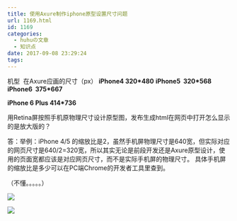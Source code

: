 ```yaml
---
title: 使用Axure制作iphone原型设置尺寸问题
url: 1169.html
id: 1169
categories:
  - huhuの文章
  - 知识点
date: 2017-09-08 23:29:24
tags:
---
```


机型  在Axure应画的尺寸（px） **iPhone4 320*480** **iPhone5  320*568** **iPhone6  375*667**

**iPhone 6 Plus 414*736**

用Retina屏按照手机原物理尺寸设计原型图，发布生成html在网页中打开怎么显示的是放大版的？

答：举例：iPhone 4/5 的缩放比是2，虽然手机屏物理尺寸是640宽，但实际对应的网页尺寸是640/2=320宽，所以其实无论是前段开发还是Axure原型设计，使用的页面宽都应该是对应网页尺寸，而不是实际手机屏的物理尺寸。 具体手机屏的缩放比是多少可以在PC端Chrome的开发者工具里查到。

（不懂。。。。。）

![](https://files.axure.com.cn/wp-content/uploads/2014/11/2-141116205103343.jpg)

![](http://h2y.net.cn/wp-content/plugins/image-elevator/assets/admin/img/circle-preloader.gif)